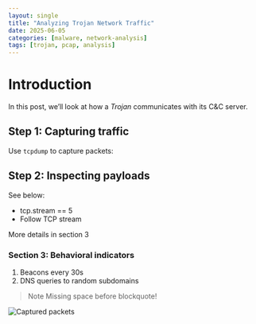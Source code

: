 ```yaml
---
layout: single
title: "Analyzing Trojan Network Traffic"
date: 2025-06-05
categories: [malware, network-analysis]
tags: [trojan, pcap, analysis]
---
```


# Introduction
In this post, we’ll look at how a *Trojan* communicates with its C&C server.

## Step 1: Capturing traffic
Use `tcpdump` to capture packets:



## Step 2: Inspecting payloads
See below:
- tcp.stream == 5
- Follow TCP stream

More details in section 3

### Section 3: Behavioral indicators
1. Beacons every 30s
2. DNS queries to random subdomains

> Note Missing space before blockquote!

![Captured packets](/assets/images/pcap.png)
